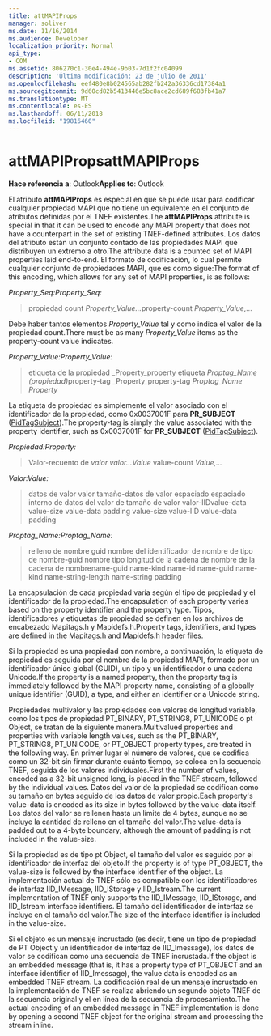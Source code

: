 ```yaml
---
title: attMAPIProps
manager: soliver
ms.date: 11/16/2014
ms.audience: Developer
localization_priority: Normal
api_type:
- COM
ms.assetid: 806270c1-30e4-494e-9b03-7d1f2fc04099
description: 'Última modificación: 23 de julio de 2011'
ms.openlocfilehash: eef480e8b024565ab282fb242a36336cd17384a1
ms.sourcegitcommit: 9d60cd82b5413446e5bc8ace2cd689f683fb41a7
ms.translationtype: MT
ms.contentlocale: es-ES
ms.lasthandoff: 06/11/2018
ms.locfileid: "19816460"
---
```

# <a name="attmapiprops"></a><span data-ttu-id="96e7c-103">attMAPIProps</span><span class="sxs-lookup"><span data-stu-id="96e7c-103">attMAPIProps</span></span>

  
  
<span data-ttu-id="96e7c-104">**Hace referencia a**: Outlook</span><span class="sxs-lookup"><span data-stu-id="96e7c-104">**Applies to**: Outlook</span></span> 
  
<span data-ttu-id="96e7c-105">El atributo **attMAPIProps** es especial en que se puede usar para codificar cualquier propiedad MAPI que no tiene un equivalente en el conjunto de atributos definidas por el TNEF existentes.</span><span class="sxs-lookup"><span data-stu-id="96e7c-105">The **attMAPIProps** attribute is special in that it can be used to encode any MAPI property that does not have a counterpart in the set of existing TNEF-defined attributes.</span></span> <span data-ttu-id="96e7c-106">Los datos del atributo están un conjunto contado de las propiedades MAPI que distribuyen un extremo a otro.</span><span class="sxs-lookup"><span data-stu-id="96e7c-106">The attribute data is a counted set of MAPI properties laid end-to-end.</span></span> <span data-ttu-id="96e7c-107">El formato de codificación, lo cual permite cualquier conjunto de propiedades MAPI, que es como sigue:</span><span class="sxs-lookup"><span data-stu-id="96e7c-107">The format of this encoding, which allows for any set of MAPI properties, is as follows:</span></span>  
  
 <span data-ttu-id="96e7c-108">_Property_Seq:_</span><span class="sxs-lookup"><span data-stu-id="96e7c-108">_Property_Seq:_</span></span>
  
> <span data-ttu-id="96e7c-109">propiedad count _Property_Value..._</span><span class="sxs-lookup"><span data-stu-id="96e7c-109">property-count  _Property_Value,..._</span></span>
    
<span data-ttu-id="96e7c-110">Debe haber tantos elementos _Property_Value_ tal y como indica el valor de la propiedad count.</span><span class="sxs-lookup"><span data-stu-id="96e7c-110">There must be as many  _Property_Value_ items as the property-count value indicates.</span></span> 
  
 <span data-ttu-id="96e7c-111">_Property_Value:_</span><span class="sxs-lookup"><span data-stu-id="96e7c-111">_Property_Value:_</span></span>
  
> <span data-ttu-id="96e7c-112">etiqueta de la propiedad _Property_property etiqueta _Proptag_Name (propiedad)_</span><span class="sxs-lookup"><span data-stu-id="96e7c-112">property-tag  _Property_property-tag  _Proptag_Name Property_</span></span>
    
<span data-ttu-id="96e7c-113">La etiqueta de propiedad es simplemente el valor asociado con el identificador de la propiedad, como 0x0037001F para **PR_SUBJECT** ([PidTagSubject](pidtagsubject-canonical-property.md)).</span><span class="sxs-lookup"><span data-stu-id="96e7c-113">The property-tag is simply the value associated with the property identifier, such as 0x0037001F for **PR_SUBJECT** ([PidTagSubject](pidtagsubject-canonical-property.md)).</span></span>
  
 <span data-ttu-id="96e7c-114">_Propiedad:_</span><span class="sxs-lookup"><span data-stu-id="96e7c-114">_Property:_</span></span>
  
>  <span data-ttu-id="96e7c-115">Valor-recuento de _valor_ _valor..._</span><span class="sxs-lookup"><span data-stu-id="96e7c-115">_Value_ value-count  _Value,..._</span></span>
    
 <span data-ttu-id="96e7c-116">_Valor:_</span><span class="sxs-lookup"><span data-stu-id="96e7c-116">_Value:_</span></span>
  
> <span data-ttu-id="96e7c-117">datos de valor valor tamaño-datos de valor espaciado espaciado interno de datos del valor de tamaño de valor valor-IID</span><span class="sxs-lookup"><span data-stu-id="96e7c-117">value-data value-size value-data padding value-size value-IID value-data padding</span></span>
    
 <span data-ttu-id="96e7c-118">_Proptag_Name:_</span><span class="sxs-lookup"><span data-stu-id="96e7c-118">_Proptag_Name:_</span></span>
  
> <span data-ttu-id="96e7c-119">relleno de nombre guid nombre del identificador de nombre de tipo de nombre-guid nombre tipo longitud de la cadena de nombre de la cadena de nombre</span><span class="sxs-lookup"><span data-stu-id="96e7c-119">name-guid name-kind name-id name-guid name-kind name-string-length name-string padding</span></span>
    
<span data-ttu-id="96e7c-120">La encapsulación de cada propiedad varía según el tipo de propiedad y el identificador de la propiedad.</span><span class="sxs-lookup"><span data-stu-id="96e7c-120">The encapsulation of each property varies based on the property identifier and the property type.</span></span> <span data-ttu-id="96e7c-121">Tipos, identificadores y etiquetas de propiedad se definen en los archivos de encabezado Mapitags.h y Mapidefs.h.</span><span class="sxs-lookup"><span data-stu-id="96e7c-121">Property tags, identifiers, and types are defined in the Mapitags.h and Mapidefs.h header files.</span></span>
  
<span data-ttu-id="96e7c-122">Si la propiedad es una propiedad con nombre, a continuación, la etiqueta de propiedad es seguida por el nombre de la propiedad MAPI, formado por un identificador único global (GUID), un tipo y un identificador o una cadena Unicode.</span><span class="sxs-lookup"><span data-stu-id="96e7c-122">If the property is a named property, then the property tag is immediately followed by the MAPI property name, consisting of a globally unique identifier (GUID), a type, and either an identifier or a Unicode string.</span></span>
  
<span data-ttu-id="96e7c-123">Propiedades multivalor y las propiedades con valores de longitud variable, como los tipos de propiedad PT_BINARY, PT_STRING8, PT_UNICODE o pt Object, se tratan de la siguiente manera.</span><span class="sxs-lookup"><span data-stu-id="96e7c-123">Multivalued properties and properties with variable length values, such as the PT_BINARY, PT_STRING8, PT_UNICODE, or PT_OBJECT property types, are treated in the following way.</span></span> <span data-ttu-id="96e7c-124">En primer lugar el número de valores, que se codifica como un 32-bit sin firmar durante cuánto tiempo, se coloca en la secuencia TNEF, seguida de los valores individuales.</span><span class="sxs-lookup"><span data-stu-id="96e7c-124">First the number of values, encoded as a 32-bit unsigned long, is placed in the TNEF stream, followed by the individual values.</span></span> <span data-ttu-id="96e7c-125">Datos del valor de la propiedad se codifican como su tamaño en bytes seguido de los datos de valor propio.</span><span class="sxs-lookup"><span data-stu-id="96e7c-125">Each property's value-data is encoded as its size in bytes followed by the value-data itself.</span></span> <span data-ttu-id="96e7c-126">Los datos del valor se rellenen hasta un límite de 4 bytes, aunque no se incluye la cantidad de relleno en el tamaño del valor.</span><span class="sxs-lookup"><span data-stu-id="96e7c-126">The value-data is padded out to a 4-byte boundary, although the amount of padding is not included in the value-size.</span></span>
  
<span data-ttu-id="96e7c-127">Si la propiedad es de tipo pt Object, el tamaño del valor es seguido por el identificador de interfaz del objeto.</span><span class="sxs-lookup"><span data-stu-id="96e7c-127">If the property is of type PT_OBJECT, the value-size is followed by the interface identifier of the object.</span></span> <span data-ttu-id="96e7c-128">La implementación actual de TNEF sólo es compatible con los identificadores de interfaz IID_IMessage, IID_IStorage y IID_Istream.</span><span class="sxs-lookup"><span data-stu-id="96e7c-128">The current implementation of TNEF only supports the IID_IMessage, IID_IStorage, and IID_Istream interface identifiers.</span></span> <span data-ttu-id="96e7c-129">El tamaño del identificador de interfaz se incluye en el tamaño del valor.</span><span class="sxs-lookup"><span data-stu-id="96e7c-129">The size of the interface identifier is included in the value-size.</span></span>
  
<span data-ttu-id="96e7c-130">Si el objeto es un mensaje incrustado (es decir, tiene un tipo de propiedad de PT Object y un identificador de interfaz de IID_Imessage), los datos de valor se codifican como una secuencia de TNEF incrustada.</span><span class="sxs-lookup"><span data-stu-id="96e7c-130">If the object is an embedded message (that is, it has a property type of PT_OBJECT and an interface identifier of IID_Imessage), the value data is encoded as an embedded TNEF stream.</span></span> <span data-ttu-id="96e7c-131">La codificación real de un mensaje incrustado en la implementación de TNEF se realiza abriendo un segundo objeto TNEF de la secuencia original y el en línea de la secuencia de procesamiento.</span><span class="sxs-lookup"><span data-stu-id="96e7c-131">The actual encoding of an embedded message in TNEF implementation is done by opening a second TNEF object for the original stream and processing the stream inline.</span></span>
  

